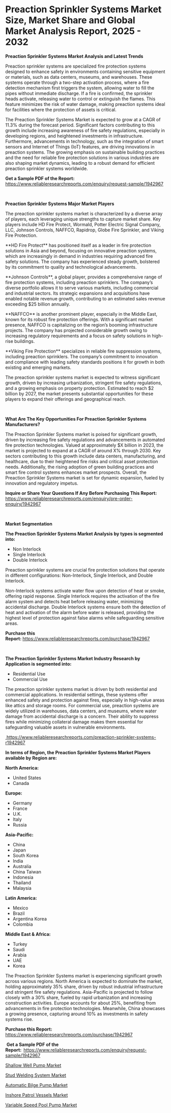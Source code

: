 <p><h1>Preaction Sprinkler Systems Market Size, Market Share and Global Market Analysis Report, 2025 - 2032</h1></p><p><strong>Preaction Sprinkler Systems Market Analysis and Latest Trends</strong></p>
<p><p>Preaction sprinkler systems are specialized fire protection systems designed to enhance safety in environments containing sensitive equipment or materials, such as data centers, museums, and warehouses. These systems operate through a two-step activation process, where a fire detection mechanism first triggers the system, allowing water to fill the pipes without immediate discharge. If a fire is confirmed, the sprinkler heads activate, releasing water to control or extinguish the flames. This feature minimizes the risk of water damage, making preaction systems ideal for facilities where the protection of assets is critical.</p><p>The Preaction Sprinkler Systems Market is expected to grow at a CAGR of 11.3% during the forecast period. Significant factors contributing to this growth include increasing awareness of fire safety regulations, especially in developing regions, and heightened investments in infrastructure. Furthermore, advancements in technology, such as the integration of smart sensors and Internet of Things (IoT) features, are driving innovations in preaction systems. The growing emphasis on sustainable building practices and the need for reliable fire protection solutions in various industries are also shaping market dynamics, leading to a robust demand for efficient preaction sprinkler systems worldwide.</p></p>
<p><strong>Get a Sample PDF of the Report:&nbsp;</strong> <a href="https://www.reliableresearchreports.com/enquiry/request-sample/1942967?utm_campaign=117&utm_medium=2&utm_source=Github&utm_content=ia&utm_term=10042025&utm_id=preaction-sprinkler-systems">https://www.reliableresearchreports.com/enquiry/request-sample/1942967</a></p>
<p>&nbsp;</p>
<p><strong>Preaction Sprinkler Systems Major Market Players</strong></p>
<p><p>The preaction sprinkler systems market is characterized by a diverse array of players, each leveraging unique strengths to capture market share. Key players include HD Fire Protect, Wormald, Potter Electric Signal Company, LLC, Johnson Controls, NAFFCO, Rapidrop, Globe Fire Sprinkler, and Viking Fire Protection.</p><p>**HD Fire Protect** has positioned itself as a leader in fire protection solutions in Asia and beyond, focusing on innovative preaction systems, which are increasingly in demand in industries requiring advanced fire safety solutions. The company has experienced steady growth, bolstered by its commitment to quality and technological advancements.</p><p>**Johnson Controls**, a global player, provides a comprehensive range of fire protection systems, including preaction sprinklers. The company’s diverse portfolio allows it to serve various markets, including commercial and industrial sectors. Its strategic expansions and acquisitions have enabled notable revenue growth, contributing to an estimated sales revenue exceeding $25 billion annually.</p><p>**NAFFCO** is another prominent player, especially in the Middle East, known for its robust fire protection offerings. With a significant market presence, NAFFCO is capitalizing on the region’s booming infrastructure projects. The company has projected considerable growth owing to increasing regulatory requirements and a focus on safety solutions in high-rise buildings.</p><p>**Viking Fire Protection** specializes in reliable fire suppression systems, including preaction sprinklers. The company’s commitment to innovation and compliance with leading safety standards positions it for growth in both existing and emerging markets.</p><p>The preaction sprinkler systems market is expected to witness significant growth, driven by increasing urbanization, stringent fire safety regulations, and a growing emphasis on property protection. Estimated to reach $2 billion by 2027, the market presents substantial opportunities for these players to expand their offerings and geographical reach.</p></p>
<p>&nbsp;</p>
<p><strong>What Are The Key Opportunities For Preaction Sprinkler Systems Manufacturers?</strong></p>
<p><p>The Preaction Sprinkler Systems market is poised for significant growth, driven by increasing fire safety regulations and advancements in automated fire protection technologies. Valued at approximately $X billion in 2023, the market is projected to expand at a CAGR of around X% through 2030. Key sectors contributing to this growth include data centers, manufacturing, and healthcare, due to their heightened fire risks and critical asset protection needs. Additionally, the rising adoption of green building practices and smart fire control systems enhances market prospects. Overall, the Preaction Sprinkler Systems market is set for dynamic expansion, fueled by innovation and regulatory impetus.</p></p>
<p><strong>Inquire or Share Your Questions If Any Before Purchasing This Report:</strong> <a href="https://www.reliableresearchreports.com/enquiry/pre-order-enquiry/1942967?utm_campaign=117&utm_medium=2&utm_source=Github&utm_content=ia&utm_term=10042025&utm_id=preaction-sprinkler-systems">https://www.reliableresearchreports.com/enquiry/pre-order-enquiry/1942967</a></p>
<p>&nbsp;</p>
<p><strong>Market Segmentation</strong></p>
<p><strong>The Preaction Sprinkler Systems Market Analysis by types is segmented into:</strong></p>
<p><ul><li>Non Interlock</li><li>Single Interlock</li><li>Double Interlock</li></ul></p>
<p><p>Preaction sprinkler systems are crucial fire protection solutions that operate in different configurations: Non-Interlock, Single Interlock, and Double Interlock. </p><p>Non-Interlock systems activate water flow upon detection of heat or smoke, offering rapid response. Single Interlock requires the activation of the fire alarm system and detects heat before releasing water, minimizing accidental discharge. Double Interlock systems ensure both the detection of heat and activation of the alarm before water is released, providing the highest level of protection against false alarms while safeguarding sensitive areas.</p></p>
<p><strong>Purchase this Report:&nbsp;</strong><a href="https://www.reliableresearchreports.com/purchase/1942967?utm_campaign=117&utm_medium=2&utm_source=Github&utm_content=ia&utm_term=10042025&utm_id=preaction-sprinkler-systems">https://www.reliableresearchreports.com/purchase/1942967</a></p>
<p>&nbsp;</p>
<p><strong>The Preaction Sprinkler Systems Market Industry Research by Application is segmented into:</strong></p>
<p><ul><li>Residential Use</li><li>Commercial Use</li></ul></p>
<p><p>The preaction sprinkler systems market is driven by both residential and commercial applications. In residential settings, these systems offer enhanced safety and protection against fires, especially in high-value areas like attics and storage rooms. For commercial use, preaction systems are widely utilized in warehouses, data centers, and museums, where water damage from accidental discharge is a concern. Their ability to suppress fires while minimizing collateral damage makes them essential for safeguarding valuable assets in vulnerable environments.</p></p>
<p><a href="https://www.reliableresearchreports.com/preaction-sprinkler-systems-r1942967?utm_campaign=117&utm_medium=2&utm_source=Github&utm_content=ia&utm_term=10042025&utm_id=preaction-sprinkler-systems">&nbsp;https://www.reliableresearchreports.com/preaction-sprinkler-systems-r1942967</a></p>
<p><strong>In terms of Region, the Preaction Sprinkler Systems Market Players available by Region are:</strong></p>
<p>
    <p> <strong> North America: </strong>
        <ul>
            <li>United States</li>
            <li>Canada</li>
        </ul>
        </p> 
    <p> <strong> Europe: </strong>
        <ul>
            <li>Germany</li>
            <li>France</li>
            <li>U.K.</li>
            <li>Italy</li>
            <li>Russia</li>
        </ul>
        </p> 
    <p> <strong> Asia-Pacific: </strong>
        <ul>
            <li>China</li>
            <li>Japan</li>
            <li>South Korea</li>
            <li>India</li>
            <li>Australia</li>
            <li>China Taiwan</li>
            <li>Indonesia</li>
            <li>Thailand</li>
            <li>Malaysia</li>
        </ul>
        </p> 
    <p> <strong> Latin America: </strong>
        <ul>
            <li>Mexico</li>
            <li>Brazil</li>
            <li>Argentina Korea</li>
            <li>Colombia</li>
        </ul>
        </p> 
    <p> <strong> Middle East & Africa: </strong>
        <ul>
            <li>Turkey</li>
            <li>Saudi</li>
            <li>Arabia</li>
            <li>UAE</li>
            <li>Korea</li>
        </ul>
    </p>
    </p>
<p><p>The Preaction Sprinkler Systems market is experiencing significant growth across various regions. North America is expected to dominate the market, holding approximately 35% share, driven by robust industrial infrastructure and stringent fire safety regulations. Asia-Pacific is projected to follow closely with a 30% share, fueled by rapid urbanization and increasing construction activities. Europe accounts for about 25%, benefiting from advancements in fire protection technologies. Meanwhile, China showcases a growing presence, capturing around 10% as investments in safety systems rise.</p></p>
<p><strong>Purchase this Report: </strong><a href="https://www.reliableresearchreports.com/purchase/1942967?utm_campaign=117&utm_medium=2&utm_source=Github&utm_content=ia&utm_term=10042025&utm_id=preaction-sprinkler-systems">https://www.reliableresearchreports.com/purchase/1942967</a></p>
<p>&nbsp;<strong>Get a Sample PDF of the Report:&nbsp;&nbsp;</strong><a href="https://www.reliableresearchreports.com/enquiry/request-sample/1942967?utm_campaign=117&utm_medium=2&utm_source=Github&utm_content=ia&utm_term=10042025&utm_id=preaction-sprinkler-systems">https://www.reliableresearchreports.com/enquiry/request-sample/1942967</a></p>
<p><strong></strong></p>
<p><p><a href="https://github.com/klinzenisaa/Market-Research-Report-List-1/blob/main/shallow-well-pump-market.md?utm_campaign=117&utm_medium=2&utm_source=Github&utm_content=ia&utm_term=10042025&utm_id=preaction-sprinkler-systems">Shallow Well Pump Market</a></p><p><a href="https://github.com/siriyagayo/Market-Research-Report-List-1/blob/main/stud-welding-system-market.md?utm_campaign=117&utm_medium=2&utm_source=Github&utm_content=ia&utm_term=10042025&utm_id=preaction-sprinkler-systems">Stud Welding System Market</a></p><p><a href="https://github.com/prumrupear/Market-Research-Report-List-1/blob/main/automatic-bilge-pump-market.md?utm_campaign=117&utm_medium=2&utm_source=Github&utm_content=ia&utm_term=10042025&utm_id=preaction-sprinkler-systems">Automatic Bilge Pump Market</a></p><p><a href="https://github.com/shapurforouz/Market-Research-Report-List-1/blob/main/inshore-patrol-vessels-market.md?utm_campaign=117&utm_medium=2&utm_source=Github&utm_content=ia&utm_term=10042025&utm_id=preaction-sprinkler-systems">Inshore Patrol Vessels Market</a></p><p><a href="https://github.com/goreabeeran/Market-Research-Report-List-1/blob/main/variable-speed-pool-pump-market.md?utm_campaign=117&utm_medium=2&utm_source=Github&utm_content=ia&utm_term=10042025&utm_id=preaction-sprinkler-systems">Variable Speed Pool Pump Market</a></p></p>